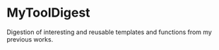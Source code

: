 # MyToolDigest
Digestion of interesting and reusable templates and functions from my previous works.
